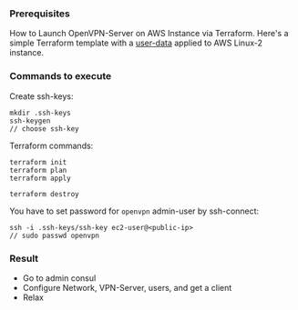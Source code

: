 ### Prerequisites
How to Launch OpenVPN-Server on AWS Instance via Terraform.
Here's a simple Terraform template with a <a href="https://openvpn.net/vpn-software-packages/">user-data</a> applied to AWS Linux-2 instance.

### Commands to execute
Create ssh-keys:
```
mkdir .ssh-keys
ssh-keygen
// choose ssh-key
```
Terraform commands:
```
terraform init
terraform plan
terraform apply

terraform destroy
```

You have to set password for `openvpn` admin-user by ssh-connect:
```
ssh -i .ssh-keys/ssh-key ec2-user@<public-ip>
// sudo passwd openvpn
```
### Result
- Go to admin consul
- Configure Network, VPN-Server, users, and get a client
- Relax
